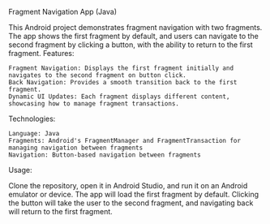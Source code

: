 Fragment Navigation App (Java)

This Android project demonstrates fragment navigation with two fragments. The app shows the first fragment by default, and users can navigate to the second fragment by clicking a button, with the ability to return to the first fragment.
Features:

    Fragment Navigation: Displays the first fragment initially and navigates to the second fragment on button click.
    Back Navigation: Provides a smooth transition back to the first fragment.
    Dynamic UI Updates: Each fragment displays different content, showcasing how to manage fragment transactions.

Technologies:

    Language: Java
    Fragments: Android's FragmentManager and FragmentTransaction for managing navigation between fragments
    Navigation: Button-based navigation between fragments

Usage:

Clone the repository, open it in Android Studio, and run it on an Android emulator or device. The app will load the first fragment by default. Clicking the button will take the user to the second fragment, and navigating back will return to the first fragment.

